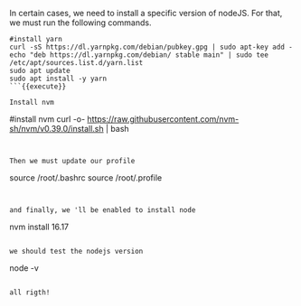 In certain cases, we need to install a specific version of nodeJS.
For that, we must run the following commands.
```
#install yarn
curl -sS https://dl.yarnpkg.com/debian/pubkey.gpg | sudo apt-key add -
echo "deb https://dl.yarnpkg.com/debian/ stable main" | sudo tee /etc/apt/sources.list.d/yarn.list
sudo apt update
sudo apt install -y yarn
```{{execute}}

Install nvm
```

#install nvm
curl -o- https://raw.githubusercontent.com/nvm-sh/nvm/v0.39.0/install.sh | bash

```{{execute}}


Then we must update our profile

```
source /root/.bashrc
source /root/.profile
```{{execute}}


and finally, we 'll be enabled to install node

```
nvm install 16.17
```{{execute}}

we should test the nodejs version

```
node -v
```{{execute}}

all rigth!
